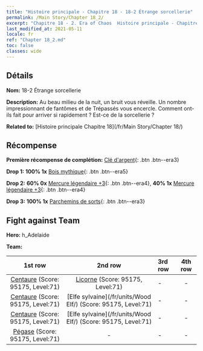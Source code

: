 ```yaml
---
title: "Histoire principale - Chapitre 18 - 18-2 Étrange sorcellerie"
permalink: /Main Story/Chapter 18_2/
excerpt: "Chapitre 18 - 2. Era of Chaos  Histoire principale - Chapitre 18_2. 18-2 Étrange sorcellerie"
last_modified_at: 2021-05-11
locale: fr
ref: "Chapter 18_2.md"
toc: false
classes: wide
---
```


## Détails

 **Nom:** 18-2 Étrange sorcellerie

 **Description:** Au beau milieu de la nuit, un bruit vous réveille. Un nombre impressionnant de fantômes et de Trépassés vous encercle. Comment ont-ils fait pour arriver si rapidement ? Est-ce de la sorcellerie ?

 **Related to:** [Histoire principale Chapitre 18](/fr/Main Story/Chapter 18/)

## Récompense

 **Première récompense de complétion:** [Clé d'argent](/ItemsFR/con_693/){: .btn .btn--era3}

 **Drop 1:** **100% 1x** [Bois mythique](/ItemsFR/mat_62/){: .btn .btn--era5}

 **Drop 2:** **60% 0x** [Mercure légendaire +3](/ItemsFR/mat_56/){: .btn .btn--era4}, **40% 1x** [Mercure légendaire +3](/ItemsFR/mat_56/){: .btn .btn--era4}

 **Drop 3:** **100% 1x** [Parchemins de sorts](/ItemsFR/con_694/){: .btn .btn--era3}


## Fight against Team
 **Hero:** h_Adelaide

 **Team:**


  | 1st row | 2nd row | 3rd row | 4th row |
  |:----:|:----:|:----|:----:|
  | [Centaure](/fr/units/Centaur/) (Score: 95175, Level:71)  | [Licorne](/fr/units/Unicorn/) (Score: 95175, Level:71)  | - | - |
  | [Centaure](/fr/units/Centaur/) (Score: 95175, Level:71)  | [Elfe sylvaine](/fr/units/Wood Elf/) (Score: 95175, Level:71)  | - | - |
  | [Centaure](/fr/units/Centaur/) (Score: 95175, Level:71)  | [Elfe sylvaine](/fr/units/Wood Elf/) (Score: 95175, Level:71)  | - | - |
  | [Pégase](/fr/units/Pegasus/) (Score: 95175, Level:71)  | - | - | - |


